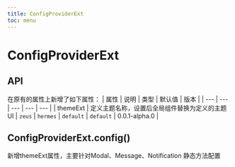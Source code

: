 ```yaml
---
title: ConfigProviderExt
toc: menu
---
```


# ConfigProviderExt

## API
在原有的属性上新增了如下属性：
| 属性 | 说明 | 类型 | 默认值 | 版本 |
| --- | --- | --- | --- | --- |
| themeExt | 定义主题名称，设置后全局组件替换为定义的主题UI | `zeus` \| `hermes` \| `default` | `default` | 0.0.1-alpha.0 |

## ConfigProviderExt.config()
新增themeExt属性，主要针对Modal、Message、Notification 静态方法配置
